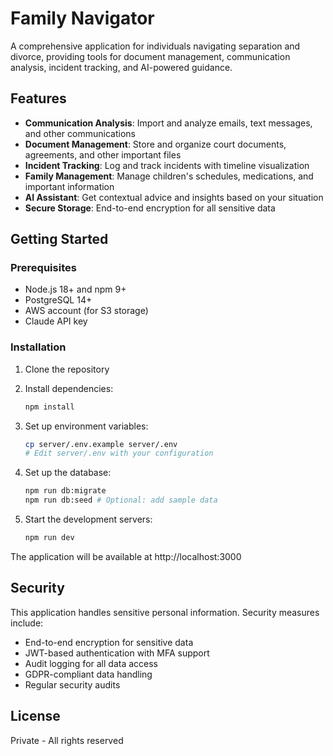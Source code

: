 # Family Navigator

A comprehensive application for individuals navigating separation and divorce, providing tools for document management, communication analysis, incident tracking, and AI-powered guidance.

## Features

- **Communication Analysis**: Import and analyze emails, text messages, and other communications
- **Document Management**: Store and organize court documents, agreements, and other important files
- **Incident Tracking**: Log and track incidents with timeline visualization
- **Family Management**: Manage children's schedules, medications, and important information
- **AI Assistant**: Get contextual advice and insights based on your situation
- **Secure Storage**: End-to-end encryption for all sensitive data

## Getting Started

### Prerequisites

- Node.js 18+ and npm 9+
- PostgreSQL 14+
- AWS account (for S3 storage)
- Claude API key

### Installation

1. Clone the repository
2. Install dependencies:
   ```bash
   npm install
   ```

3. Set up environment variables:
   ```bash
   cp server/.env.example server/.env
   # Edit server/.env with your configuration
   ```

4. Set up the database:
   ```bash
   npm run db:migrate
   npm run db:seed # Optional: add sample data
   ```

5. Start the development servers:
   ```bash
   npm run dev
   ```

The application will be available at http://localhost:3000

## Security

This application handles sensitive personal information. Security measures include:

- End-to-end encryption for sensitive data
- JWT-based authentication with MFA support
- Audit logging for all data access
- GDPR-compliant data handling
- Regular security audits

## License

Private - All rights reserved